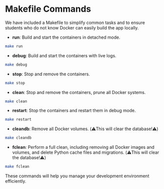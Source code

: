 # Makefile Commands

We have included a Makefile to simplify common tasks and to ensure students who do not know Docker can easily build the app locally.

* **run**: Build and start the containers in detached mode.
```sh
make run
```
* **debug**: Build and start the containers with live logs.
```sh
make debug 
```
* **stop**: Stop and remove the containers.
```sh
make stop
```
* **clean**: Stop and remove the containers, prune all Docker systems.
```sh
make clean
```
* **restart**: Stop the containers and restart them in debug mode.
```sh
make restart
```
* **cleandb**: Remove all Docker volumes. (⚠️This will clear the database!⚠️)
```sh
make cleandb
```
* **fclean**: Perform a full clean, including removing all Docker images and volumes, and delete Python cache files and migrations. (⚠️This will clear the database!⚠️)
```sh
make fclean
```

These commands will help you manage your development environment efficiently.
